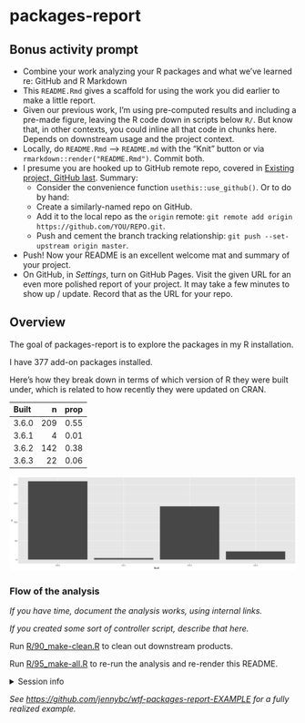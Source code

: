 
<!-- README.md is generated from README.Rmd. Please edit that file -->

# packages-report

## Bonus activity prompt

  - Combine your work analyzing your R packages and what we’ve learned
    re: GitHub and R Markdown
  - This `README.Rmd` gives a scaffold for using the work you did
    earlier to make a little report.
  - Given our previous work, I’m using pre-computed results and
    including a pre-made figure, leaving the R code down in scripts
    below `R/`. But know that, in other contexts, you could inline all
    that code in chunks here. Depends on downstream usage and the
    project context.
  - Locally, do `README.Rmd` –\> `README.md` with the “Knit” button or
    via `rmarkdown::render("README.Rmd")`. Commit both.
  - I presume you are hooked up to GitHub remote repo, covered in
    [Existing project, GitHub
    last](https://happygitwithr.com/existing-github-last.html). Summary:
      - Consider the convenience function `usethis::use_github()`. Or to
        do by hand:
      - Create a similarly-named repo on GitHub.
      - Add it to the local repo as the `origin` remote: `git remote add
        origin https://github.com/YOU/REPO.git`.
      - Push and cement the branch tracking relationship: `git push
        --set-upstream origin master`.
  - Push\! Now your README is an excellent welcome mat and summary of
    your project.
  - On GitHub, in *Settings*, turn on GitHub Pages. Visit the given URL
    for an even more polished report of your project. It may take a few
    minutes to show up / update. Record that as the URL for your repo.

## Overview

The goal of packages-report is to explore the packages in my R
installation.

I have 377 add-on packages installed.

Here’s how they break down in terms of which version of R they were
built under, which is related to how recently they were updated on CRAN.

| Built |   n | prop |
| :---- | --: | ---: |
| 3.6.0 | 209 | 0.55 |
| 3.6.1 |   4 | 0.01 |
| 3.6.2 | 142 | 0.38 |
| 3.6.3 |  22 | 0.06 |

![](figs/built-barchart.png)

### Flow of the analysis

*If you have time, document the analysis works, using internal links.*

*If you created some sort of controller script, describe that here.*

Run [R/90\_make-clean.R](R/90_make-clean.R) to clean out downstream
products.

Run [R/95\_make-all.R](R/95_make-all.R) to re-run the analysis and
re-render this README.

<details>

<summary>Session info</summary>

``` r
devtools::session_info()
#> ─ Session info ───────────────────────────────────────────────────────────────
#>  setting  value                       
#>  version  R version 3.6.3 (2020-02-29)
#>  os       macOS Catalina 10.15.6      
#>  system   x86_64, darwin15.6.0        
#>  ui       X11                         
#>  language (EN)                        
#>  collate  en_US.UTF-8                 
#>  ctype    en_US.UTF-8                 
#>  tz       America/Chicago             
#>  date     2021-01-08                  
#> 
#> ─ Packages ───────────────────────────────────────────────────────────────────
#>  package     * version date       lib source        
#>  assertthat    0.2.1   2019-03-21 [1] CRAN (R 3.6.0)
#>  backports     1.1.9   2020-08-24 [1] CRAN (R 3.6.2)
#>  blob          1.2.1   2020-01-20 [1] CRAN (R 3.6.0)
#>  broom         0.7.0   2020-07-09 [1] CRAN (R 3.6.2)
#>  callr         3.5.1   2020-10-13 [1] CRAN (R 3.6.2)
#>  cellranger    1.1.0   2016-07-27 [1] CRAN (R 3.6.0)
#>  cli           2.0.2   2020-02-28 [1] CRAN (R 3.6.0)
#>  colorspace    1.4-1   2019-03-18 [1] CRAN (R 3.6.0)
#>  crayon        1.3.4   2017-09-16 [1] CRAN (R 3.6.0)
#>  DBI           1.1.0   2019-12-15 [1] CRAN (R 3.6.0)
#>  dbplyr        1.4.4   2020-05-27 [1] CRAN (R 3.6.2)
#>  desc          1.2.0   2018-05-01 [1] CRAN (R 3.6.0)
#>  devtools      2.3.1   2020-07-21 [1] CRAN (R 3.6.2)
#>  digest        0.6.27  2020-10-24 [1] CRAN (R 3.6.2)
#>  dplyr       * 1.0.2   2020-08-18 [1] CRAN (R 3.6.2)
#>  ellipsis      0.3.1   2020-05-15 [1] CRAN (R 3.6.2)
#>  evaluate      0.14    2019-05-28 [1] CRAN (R 3.6.0)
#>  fansi         0.4.1   2020-01-08 [1] CRAN (R 3.6.0)
#>  forcats     * 0.5.0   2020-03-01 [1] CRAN (R 3.6.0)
#>  fs            1.5.0   2020-07-31 [1] CRAN (R 3.6.2)
#>  generics      0.1.0   2020-10-31 [1] CRAN (R 3.6.2)
#>  ggplot2     * 3.3.2   2020-06-19 [1] CRAN (R 3.6.2)
#>  glue          1.4.2   2020-08-27 [1] CRAN (R 3.6.3)
#>  gtable        0.3.0   2019-03-25 [1] CRAN (R 3.6.0)
#>  haven         2.3.1   2020-06-01 [1] CRAN (R 3.6.2)
#>  here          0.1     2017-05-28 [1] CRAN (R 3.6.0)
#>  highr         0.8     2019-03-20 [1] CRAN (R 3.6.0)
#>  hms           0.5.3   2020-01-08 [1] CRAN (R 3.6.0)
#>  htmltools     0.5.0   2020-06-16 [1] CRAN (R 3.6.2)
#>  httr          1.4.2   2020-07-20 [1] CRAN (R 3.6.2)
#>  jsonlite      1.7.2   2020-12-09 [1] CRAN (R 3.6.2)
#>  knitr         1.30    2020-09-22 [1] CRAN (R 3.6.2)
#>  lifecycle     0.2.0   2020-03-06 [1] CRAN (R 3.6.0)
#>  lubridate     1.7.9   2020-06-08 [1] CRAN (R 3.6.2)
#>  magrittr      2.0.1   2020-11-17 [1] CRAN (R 3.6.2)
#>  memoise       1.1.0   2017-04-21 [1] CRAN (R 3.6.0)
#>  modelr        0.1.8   2020-05-19 [1] CRAN (R 3.6.2)
#>  munsell       0.5.0   2018-06-12 [1] CRAN (R 3.6.0)
#>  pillar        1.4.6   2020-07-10 [1] CRAN (R 3.6.2)
#>  pkgbuild      1.1.0   2020-07-13 [1] CRAN (R 3.6.2)
#>  pkgconfig     2.0.3   2019-09-22 [1] CRAN (R 3.6.0)
#>  pkgload       1.1.0   2020-05-29 [1] CRAN (R 3.6.2)
#>  prettyunits   1.1.1   2020-01-24 [1] CRAN (R 3.6.0)
#>  processx      3.4.5   2020-11-30 [1] CRAN (R 3.6.2)
#>  ps            1.4.0   2020-10-07 [1] CRAN (R 3.6.2)
#>  purrr       * 0.3.4   2020-04-17 [1] CRAN (R 3.6.2)
#>  R6            2.5.0   2020-10-28 [1] CRAN (R 3.6.2)
#>  Rcpp          1.0.5   2020-07-06 [1] CRAN (R 3.6.2)
#>  readr       * 1.3.1   2018-12-21 [1] CRAN (R 3.6.0)
#>  readxl        1.3.1   2019-03-13 [1] CRAN (R 3.6.0)
#>  remotes       2.2.0   2020-07-21 [1] CRAN (R 3.6.2)
#>  reprex        0.3.0   2019-05-16 [1] CRAN (R 3.6.0)
#>  rlang         0.4.9   2020-11-26 [1] CRAN (R 3.6.2)
#>  rmarkdown     2.5     2020-10-21 [1] CRAN (R 3.6.3)
#>  rprojroot     1.3-2   2018-01-03 [1] CRAN (R 3.6.0)
#>  rstudioapi    0.11    2020-02-07 [1] CRAN (R 3.6.0)
#>  rvest         0.3.6   2020-07-25 [1] CRAN (R 3.6.2)
#>  scales        1.1.1   2020-05-11 [1] CRAN (R 3.6.2)
#>  sessioninfo   1.1.1   2018-11-05 [1] CRAN (R 3.6.0)
#>  stringi       1.5.3   2020-09-09 [1] CRAN (R 3.6.2)
#>  stringr     * 1.4.0   2019-02-10 [1] CRAN (R 3.6.0)
#>  testthat      2.3.2   2020-03-02 [1] CRAN (R 3.6.0)
#>  tibble      * 3.0.3   2020-07-10 [1] CRAN (R 3.6.2)
#>  tidyr       * 1.1.2   2020-08-27 [1] CRAN (R 3.6.3)
#>  tidyselect    1.1.0   2020-05-11 [1] CRAN (R 3.6.2)
#>  tidyverse   * 1.3.0   2019-11-21 [1] CRAN (R 3.6.0)
#>  usethis       1.6.1   2020-04-29 [1] CRAN (R 3.6.2)
#>  vctrs         0.3.3   2020-08-27 [1] CRAN (R 3.6.3)
#>  withr         2.2.0   2020-04-20 [1] CRAN (R 3.6.2)
#>  xfun          0.19    2020-10-30 [1] CRAN (R 3.6.2)
#>  xml2          1.3.2   2020-04-23 [1] CRAN (R 3.6.2)
#>  yaml          2.2.1   2020-02-01 [1] CRAN (R 3.6.0)
#> 
#> [1] /Library/Frameworks/R.framework/Versions/3.6/Resources/library
```

</details>

*See <https://github.com/jennybc/wtf-packages-report-EXAMPLE> for a
fully realized example.*
